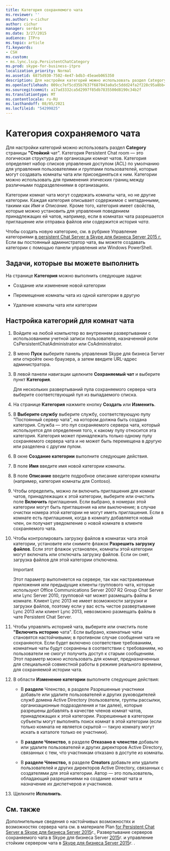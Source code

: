 ```yaml
---
title: Категория сохраняемого чата
ms.reviewer: ''
ms.author: v-cichur
author: cichur
manager: serdars
ms.date: 3/27/2015
audience: ITPro
ms.topic: article
f1.keywords:
- CSH
ms.custom:
- ms.lync.lscp.PersistentChatCategory
ms.prod: skype-for-business-itpro
localization_priority: Normal
ms.assetid: 6875d930-7502-4e47-bdb3-45eaeb065350
description: Для настройки категорий можно использовать раздел Category страницы "Стойкий чат". Категория Persistent Chat room — это логическая структура для организации комнат чатов. Категория определяет набор списков управления доступом (ACL) по умолчанию для управления пользователями и группами пользователей, которые могут создавать комнаты чата или присоединяться к ним. Категории можно использовать для применения этических границ между различными подразделениями в организациях.
ms.openlocfilehash: 009cc7ef5cd35b7637f687043a0a5c5ddd24fa2f228c95a8bb4660b4c9140b47
ms.sourcegitcommit: a17ad3332ca5d2997f85db7835500d8190c34b2f
ms.translationtype: MT
ms.contentlocale: ru-RU
ms.lasthandoff: 08/05/2021
ms.locfileid: "54299825"
---
```

# <a name="persistent-chat-category"></a>Категория сохраняемого чата
 
Для настройки категорий можно использовать раздел **Category** страницы **"Стойкий** чат". Категория Persistent Chat room — это логическая структура для организации комнат чатов. Категория определяет набор списков управления доступом (ACL) по умолчанию для управления пользователями и группами пользователей, которые могут создавать комнаты чата или присоединяться к ним. Категории можно использовать для применения этических границ между различными подразделениями в организациях.
  
Категории комнат чата могут содержать комнаты чата, но не другие категории. Каждая категория описывает содержимое с метаданными, такими как _Имя_ и _Описание._ Кроме того, категория имеет свойства, которые можно установить для управления поведением принадлежащих ей чатов, например, если в комнатах чата разрешается приглашение или отправка файлов _или_ содержится история _чата_. 
  
Чтобы создать новую категорию, см. в рубрике Управление категориями [в persistent Chat Server в Skype для бизнеса Server 2015 г.](../../manage/persistent-chat/categories.md) Если вы постоянный администратор чата, вы можете создавать категории с помощью панели управления или Windows PowerShell.
  
## <a name="tasks-that-you-can-perform"></a>Задачи, которые вы можете выполнить

На странице **Категория** можно выполнить следующие задачи:
  
- Создание или изменение новой категории
    
- Перемещение комнаты чата из одной категории в другую
    
- Удаление комнаты чата или категории
    
## <a name="to-configure-categories-for-chat-rooms"></a>Настройка категорий для комнат чата

1. Войдите на любой компьютер во внутреннем развертывании с использованием учетной записи пользователя, назначенной роли CsPersistentChatAdministrator или CsAdministrator.
    
2. В меню **Пуск** выберите панель управления Skype для бизнеса Server или откройте окно браузера, а затем введите URL-адрес администратора.
    
3. В левой панели навигации щелкните **Сохраняемый чат** и выберите пункт **Категория**.
    
    Для нескольких развертываний пула сохраняемого сервера чата выберите соответствующий пул из выпадаемого списка.
    
4. На странице **Категория** нажмите кнопку **Создать** или **Изменить**.
    
5. В **Выберите службу** выберите службу, соответствующую пулу "Постоянный сервер чата", на котором должна быть создана категория. Служба — это пул сохраняемого сервера чата, который используется для определения того, к какому пулу относится эта категория. Категория может принадлежать только одному пулу сохраняемого сервера чата и не может быть перемещена в другую или разделена с другим пулом.
    
6. В окне **Создание категории** выполните следующие действия.
    
7. В поле **Имя** введите имя новой категории комнаты.
    
8. В поле **Описание** введите подробное описание категории комнаты (например, категория комнаты для Contoso).
    
9. Чтобы определить, можно ли включить приглашения для комнат чатов, принадлежащих к этой категории, выберите или очистить поле **Включить** приглашения. Если выбрано, в номерах этой категории могут быть приглашения на или выключение; в случае очистки номера этой категории не могут иметь приглашения. Если в комнате есть приглашения, когда в комнату добавляется новый член, он получает уведомление о новой комнате в клиенте сохраняемого чата.
    
10. Чтобы контролировать загрузку файлов в комнатах чата этой категории, установите или снимите флажок **Разрешить загрузку файлов**. Если этот флажок установлен, комнаты этой категории могут включать или отключать загрузку файлов. Если он снят, загрузка файлов для этой категории отключена.
    
     > [!IMPORTANT]
     > Этот параметр выполняется на сервере, так как настраиваемые приложения или предыдущие клиенты группового чата, которые используют Office Communications Server 2007 R2 Group Chat Server или Lync Server 2010, групповой чат может размещать файлы в комнате. Клиент Lync 2013 не имеет возможности загрузки и загрузки файлов, поэтому если у вас есть чистое развертывание Lync 2013 или клиент Lync 2013, невозможно размещать файлы в чате Persistent Chat Server. 
  
11. Чтобы управлять историей чата, выберите или очистить поле **"Включить историю** чата". Если выбрано, комнатные чаты становятся настойчивыми; в противном случае сообщения чата не сохраняются. Если будет включено соответствие требованиям, комнатные чаты будут сохранены в соответствии с требованиям, но пользователи не смогут получить доступ к старым сообщениям. Этот параметр можно использовать для комнат, предназначенных для специальной совместной работы в режиме реального времени, для сохраняемой истории чата.
    
12. В области **Изменение категории** выполните следующие действия:
    
    - В **разделе** Членство, в разделе Разрешенные участники добавьте или удалите пользователей и других руководителей служб домена Active Directory (пользователи, группы рассылки, организационные подразделения и так далее), которые разрешены добавлять в качестве членов комнат чатов, принадлежащих к этой категории.  Разрешенные в категории субъекты могут выполнять поиск комнат в этой категории (если только комната не является скрытой — такую комнату могут искать в каталоге только ее участники).
    
    - В **разделе Членство**, в разделе **Отказано в членстве** добавьте или удалите пользователей и других директоров Active Directory, связанных с тем, что участникам отказано в доступе из комнаты.
    
    - В **разделе Членство,** в разделе **Creators** добавьте или удалите пользователей и других директоров Active Directory, связанных с создателями для этой категории. Автор — это пользователь, обладающий разрешениями на создание комнат чата и назначение их диспетчеров и участников.
    
13. Щелкните **Исполнить**.
    
## <a name="see-also"></a>См. также

Дополнительные сведения о настойчивых возможностях и возможностях сервера чата см. в материале Plan [for Persistent Chat Server в Skype для бизнеса Server 2015](../../plan-your-deployment/persistent-chat-server/persistent-chat-server.md)г., Развертывание серверов сохраняемого чата в Skype для бизнеса Server [2015](../../deploy/deploy-persistent-chat-server/deploy-persistent-chat-server.md)г. и управление стойким сервером чата в [Skype для бизнеса Server 2015](../../manage/persistent-chat/persistent-chat.md)г. .
  

